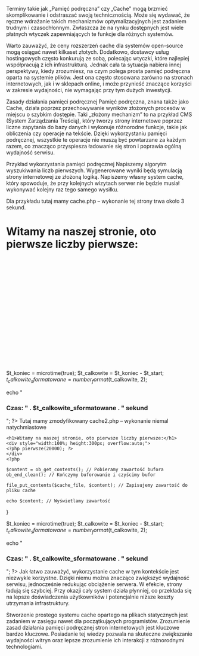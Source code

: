 Terminy takie jak „Pamięć podręczna” czy „Cache” mogą brzmieć skomplikowanie i odstraszać swoją technicznością. Może się wydawać, że ręczne wdrażanie takich mechanizmów optymalizacyjnych jest zadaniem trudnym i czasochłonnym. Zwłaszcza że na rynku dostępnych jest wiele płatnych wtyczek zapewniających te funkcje dla różnych systemów.

Warto zauważyć, że ceny rozszerzeń cache dla systemów open-source mogą osiągać nawet kilkaset złotych. Dodatkowo, dostawcy usług hostingowych często konkurują ze sobą, polecając wtyczki, które najlepiej współpracują z ich infrastrukturą. Jednak cała ta sytuacja nabiera innej perspektywy, kiedy zrozumiesz, na czym polega prosta pamięć podręczna oparta na systemie plików. Jest ona często stosowana zarówno na stronach internetowych, jak i w sklepach online, i może przynieść znaczące korzyści w zakresie wydajności, nie wymagając przy tym dużych inwestycji.

Zasady działania pamięci podręcznej
Pamięć podręczna, znana także jako Cache, działa poprzez przechowywanie wyników złożonych procesów w miejscu o szybkim dostępie. Taki „złożony mechanizm” to na przykład CMS (System Zarządzania Treścią), który tworzy strony internetowe poprzez liczne zapytania do bazy danych i wykonuje różnorodne funkcje, takie jak obliczenia czy operacje na tekście. Dzięki wykorzystaniu pamięci podręcznej, wszystkie te operacje nie muszą być powtarzane za każdym razem, co znacząco przyspiesza ładowanie się stron i poprawia ogólną wydajność serwisu.

Przykład wykorzystania pamięci podręcznej
Napiszemy algorytm wyszukiwania liczb pierwszych. Wygenerowane wyniki będą symulacją strony internetowej ze złożoną logiką. Napiszemy własny system cache, który spowoduje, że przy kolejnych wizytach serwer nie będzie musiał wykonywać kolejny raz tego samego wysiłku.

Dla przykładu tutaj mamy cache.php – wykonanie tej strony trwa około 3 sekund.

<?php
$t_start = microtime(true);
function pierwsze($n){
   for($i=1;$i<=$n;$i++){
      $l = 0;
      for($j=1;$j<=$i;$j++){
         if($i % $j==0){
            $l++;
         }
      }
      if($l==2){
         echo $i.", ";
      }
   }
}
?>
<h1>Witamy na naszej stronie, oto pierwsze liczby pierwsze:</h1>
<div style="width:100%; height:300px; overflow:auto;">
<?php pierwsze(20000); ?>
</div>
<?php 

$t_koniec = microtime(true);
$t_calkowite = $t_koniec - $t_start;
$t_calkowite_sformatowane = number_format($t_calkowite, 2); 

echo "<h3>Czas: " . $t_calkowite_sformatowane . " sekund</h3>";
?>
Tutaj mamy zmodyfikowany cache2.php – wykonanie niemal natychmiastowe

<?php
$t_start = microtime(true);

$cache_file = "cache.html";
$czas_wygasniecia_cache = 3600; // 1 godzina

// Funkcja do generowania liczb pierwszych
function pierwsze($n){
    for($i = 1; $i <= $n; $i++){
        $l = 0;
        for($j = 1; $j <= $i; $j++){
            if($i % $j == 0){
                $l++;
            }
        }
        if($l == 2){
            echo $i . ", ";
        }
    }
}

// Sprawdzamy, czy cache jest aktualny
if(file_exists($cache_file) && (time() - filemtime($cache_file)) < $czas_wygasniecia_cache) {
    // Cache jest aktualny, więc go wyświetlamy
    echo file_get_contents($cache_file);
} else {

    ob_start(); // Rozpoczynamy buforowanie

    ?>
    <h1>Witamy na naszej stronie, oto pierwsze liczby pierwsze:</h1>
    <div style="width:100%; height:300px; overflow:auto;">
    <?php pierwsze(20000); ?>
    </div>
    <?php

    $content = ob_get_contents(); // Pobieramy zawartość bufora
    ob_end_clean(); // Kończymy buforowanie i czyścimy bufor

    file_put_contents($cache_file, $content); // Zapisujemy zawartość do pliku cache

    echo $content; // Wyświetlamy zawartość
}

$t_koniec = microtime(true);
$t_calkowite = $t_koniec - $t_start;
$t_calkowite_sformatowane = number_format($t_calkowite, 2); 

echo "<h3>Czas: " . $t_calkowite_sformatowane . " sekund</h3>";
?>
Jak łatwo zauważyć, wykorzystanie cache w tym kontekście jest niezwykle korzystne. Dzięki niemu można znacząco zwiększyć wydajność serwisu, jednocześnie redukując obciążenie serwera. W efekcie, strony ładują się szybciej. Przy okazji cały system działa płynniej, co przekłada się na lepsze doświadczenia użytkowników i potencjalnie niższe koszty utrzymania infrastruktury.

Stworzenie prostego systemu cache opartego na plikach statycznych jest zadaniem w zasięgu nawet dla początkujących programistów. Zrozumienie zasad działania pamięci podręcznej stron internetowych jest kluczowe bardzo kluczowe. Posiadanie tej wiedzy pozwala na skuteczne zwiększanie wydajności witryn oraz lepsze zrozumienie ich interakcji z różnorodnymi technologiami.